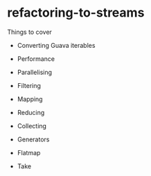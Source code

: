 # refactoring-to-streams

Things to cover

* Converting Guava iterables

* Performance

* Parallelising

* Filtering

* Mapping

* Reducing

* Collecting

* Generators

* Flatmap

* Take